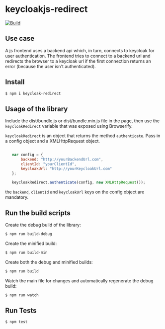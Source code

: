 # keycloakjs-redirect

[![Build](https://travis-ci.org/UKHomeOffice/keycloakjs-redirect.png)](https://travis-ci.org/UKHomeOffice/keycloakjs-redirect)

## Use case

A js frontend uses a backend api which, in turn,  connects to keycloak for user authentication. The frontend tries to connect to a backend url and redirects the browser to a keycloak url if the first connection returns an error (because the user isn't authenticated).

## Install

```bash
$ npm i keycloak-redirect
```

## Usage of the library

Include the dist/bundle.js or dist/bundle.min.js file in the page, then use the `keycloakRedirect` variable that was exposed using Browserify.

`keycloakRedirect` is an object that returns the method `authenticate`. Pass in a config object and a XMLHttpRequest object.

```js
    
   var config = {
       backend: "http://yourBackendUrl.com",
       clientId: "yourClientId",
       keycloakUrl: "http://yourKeycloakUrl.com"
   };
   
   keycloakRedirect.authenticate(config, new XMLHttpRequest());
```

the `backend`, `clientId` and `keycloakUrl` keys on the config object are mandatory.

## Run the build scripts

Create the debug build of the library:

```bash
$ npm run build-debug
```

Create the minified build:

```bash
$ npm run build-min
```

Create both the debug and minified builds:

```bash
$ npm run build
```

Watch the main file for changes and automatically regenerate the debug build:

```bash
$ npm run watch
```

## Run Tests

```bash
$ npm test
```
